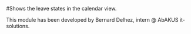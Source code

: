 ﻿#Shows the leave states in the calendar view.

This module has been developed by Bernard Delhez, intern @ AbAKUS it-solutions.